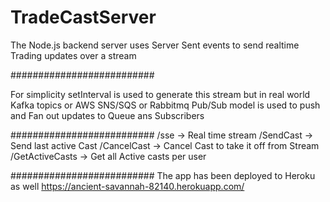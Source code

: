 # TradeCastServer
The Node.js backend server uses Server Sent events to send realtime Trading updates over a stream

##########################

For simplicity setInterval is used to generate this stream but in real world Kafka topics or AWS SNS/SQS or Rabbitmq 
Pub/Sub model is used to push and Fan out updates to Queue ans Subscribers

##########################
/sse -> Real time stream
/SendCast -> Send last active Cast
/CancelCast -> Cancel Cast to take it off from Stream
/GetActiveCasts -> Get all Active casts per user

##########################
The app has been deployed to Heroku as well
https://ancient-savannah-82140.herokuapp.com/
